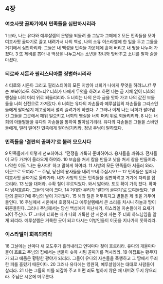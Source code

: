 ## 4장
### 여호사팟 골짜기에서 민족들을 심판하시리라
1 보라, 나는 유다와 예루살렘의 운명을 되돌려 줄 그날과 그때에
2 모든 민족들을 모아 여호사팟 골짜기로 끌고 내려가서 나의 백성, 나의 소유 이스라엘에 한 일을 두고 그들을 거기에서 심판하리라. 그들은 내 백성을 민족들 가운데에 흩어 버리고 내 땅을 나누어 가졌다.
3 또 제비를 뽑아 내 백성을 나누고서는 소년을 창녀와 맞바꾸고 소녀를 팔아 술을 마셨다.
### 티로와 시돈과 필리스티아를 징벌하시리라
4 티로와 시돈아 그리고 필리스티아의 모든 지방아 너희가 나에게 무엇을 하려느냐? 무슨 보복이라도 하려느냐? 너희가 나에게 무엇을 하려고 하면 나는 곧 지체 없이 너희의 행실을 너희 머리 위로 되돌리리라.
5 너희는 나의 은과 금을 앗아 가고 나의 값진 보물들을 너희 신전으로 가져갔다.
6 너희는 유다의 자손들과 예루살렘의 자손들을 그리스인들에게 팔아넘겨 제고장에서 멀리 끌려가게 하였다.
7 그러나 이제 나는 너희가 팔아넘긴 그들을 그곳에서 깨워 일으키고 너희의 행실을 너희 머리 위로 되돌리리라.
8 나는 너희의 아들딸들을 유다의 자손들을 통하여 팔아넘기리라. 유다의 자손들은 그들을 스바인들에게, 멀리 떨어진 민족에게 팔아넘기리라. 정녕 주님이 말하였다.
### 민족들을 '결판의 골짜기'로 불러 모으시다
9 민족들에게 이렇게 선포하여라. “전쟁을 거룩히 준비하여라. 용사들을 깨워라. 전사들이 모두 가까이 올라오게 하여라.
10 보습을 쳐서 칼을 만들고 낫을 쳐서 창을 만들어라. 나약한 이도 ‘나는 용사다!’ 하고 말하게 하여라.
11 사방의 모든 민족들아 서둘러 와라. 이곳으로 모여라.” ─ 주님, 당신의 용사들을 내려 보내 주십시오! ─
12 민족들은 일어나 여호사팟 골짜기로 올라가라. 내가 사방의 모든 민족들을 심판하려고 거기에 자리를 잡으리라.
13 낫을 대어라. 수확 철이 무르익었다. 와서 밟아라. 포도 확이 가득 찼다. 확마다 넘쳐흐른다. 그들의 악이 크다.
14 거대한 무리가 ‘결판의 골짜기’로 모여들었다. ‘결판의 골짜기’에 주님의 날이 가까웠다.
15 해와 달은 어두워지고 별들은 제 빛을 거두어들인다.
16 주님께서 시온에서 호령하시고 예루살렘에서 큰 소리를 치시니 하늘과 땅이 뒤흔들린다. 그러나 주님께서는 당신 백성에게 피난처가, 이스라엘 자손들에게 요새가 되어 주신다.
17 그때에 너희는 내가 나의 거룩한 산 시온에 사는 주 너희 하느님임을 알게 되리라. 예루살렘은 거룩한 곳이 되고 다시는 이방인들이 이곳을 지나가지 못하리라.
### 이스라엘이 회복되리라
18 그날에는 산마다 새 포도주가 흘러내리고 언덕마다 젖이 흐르리라. 유다의 개울마다 물이 흐르고 주님의 집에서는 샘물이 솟아 시팀 골짜기를 적시리라.
19 이집트는 황무지가 되고 에돔은 황량한 광야가 되리라. 그들이 유다의 자손들을 폭행하고 그 땅에서 무죄한 피를 흘렸기 때문이다.
20 그러나 유다에는 영원히, 예루살렘에는 대대로 사람들이 살리라.
21 나는 그들의 피를 되갚아 주고 어떤 죄도 벌하지 않은 채 내버려 두지 않으리라. 주님은 시온에 머무른다.
